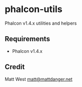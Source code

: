 # phalcon-utils

Phalcon v1.4.x utilities and helpers

## Requirements

* Phalcon v1.4.x

## Credit

Matt West <matt@mattdanger.net>